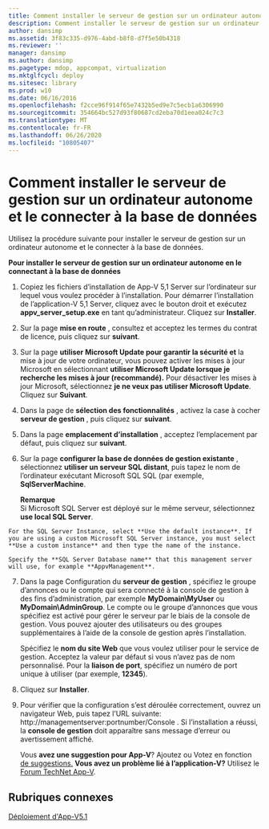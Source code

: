 ```yaml
---
title: Comment installer le serveur de gestion sur un ordinateur autonome et le connecter à la base de données
description: Comment installer le serveur de gestion sur un ordinateur autonome et le connecter à la base de données
author: dansimp
ms.assetid: 3f83c335-d976-4abd-b8f8-d7f5e50b4318
ms.reviewer: ''
manager: dansimp
ms.author: dansimp
ms.pagetype: mdop, appcompat, virtualization
ms.mktglfcycl: deploy
ms.sitesec: library
ms.prod: w10
ms.date: 06/16/2016
ms.openlocfilehash: f2cce96f914f65e7432b5ed9e7c5ecb1a6306990
ms.sourcegitcommit: 354664bc527d93f80687cd2eba70d1eea024c7c3
ms.translationtype: MT
ms.contentlocale: fr-FR
ms.lasthandoff: 06/26/2020
ms.locfileid: "10805407"
---
```

# Comment installer le serveur de gestion sur un ordinateur autonome et le connecter à la base de données


Utilisez la procédure suivante pour installer le serveur de gestion sur un ordinateur autonome et le connecter à la base de données.

**Pour installer le serveur de gestion sur un ordinateur autonome en le connectant à la base de données**

1.  Copiez les fichiers d’installation de App-V 5,1 Server sur l’ordinateur sur lequel vous voulez procéder à l’installation. Pour démarrer l’installation de l’application-V 5,1 Server, cliquez avec le bouton droit et exécutez **appv\_server\_setup.exe** en tant qu’administrateur. Cliquez sur **Installer**.

2.  Sur la page **mise en route** , consultez et acceptez les termes du contrat de licence, puis cliquez sur **suivant**.

3.  Sur la page **utiliser Microsoft Update pour garantir la sécurité et** la mise à jour de votre ordinateur, vous pouvez activer les mises à jour Microsoft en sélectionnant **utiliser Microsoft Update lorsque je recherche les mises à jour (recommandé).** Pour désactiver les mises à jour Microsoft, sélectionnez **je ne veux pas utiliser Microsoft Update**. Cliquez sur **Suivant**.

4.  Dans la page de **sélection des fonctionnalités** , activez la case à cocher **serveur de gestion** , puis cliquez sur **suivant**.

5.  Dans la page **emplacement d’installation** , acceptez l’emplacement par défaut, puis cliquez sur **suivant**.

6.  Sur la page **configurer la base de données de gestion existante** , sélectionnez **utiliser un serveur SQL distant**, puis tapez le nom de l’ordinateur exécutant Microsoft SQL SQL (par exemple, **SqlServerMachine**.

    **Remarque**  
    Si Microsoft SQL Server est déployé sur le même serveur, sélectionnez **use local SQL Server**.



~~~
For the SQL Server Instance, select **Use the default instance**. If you are using a custom Microsoft SQL Server instance, you must select **Use a custom instance** and then type the name of the instance.

Specify the **SQL Server Database name** that this management server will use, for example **AppvManagement**.
~~~

7. Dans la page Configuration du **serveur de gestion** , spécifiez le groupe d’annonces ou le compte qui sera connecté à la console de gestion à des fins d’administration, par exemple **MyDomain\\MyUser** ou **MyDomain\\AdminGroup**. Le compte ou le groupe d’annonces que vous spécifiez est activé pour gérer le serveur par le biais de la console de gestion. Vous pouvez ajouter des utilisateurs ou des groupes supplémentaires à l’aide de la console de gestion après l’installation.

   Spécifiez le **nom du site Web** que vous voulez utiliser pour le service de gestion. Acceptez la valeur par défaut si vous n’avez pas de nom personnalisé. Pour la **liaison de port**, spécifiez un numéro de port unique à utiliser (par exemple, **12345**).

8. Cliquez sur **Installer**.

9. Pour vérifier que la configuration s’est déroulée correctement, ouvrez un navigateur Web, puis tapez l’URL suivante: http://managementserver:portnumber/Console . Si l’installation a réussi, la **console de gestion** doit apparaître sans message d’erreur ou avertissement affiché.

   Vous **avez une suggestion pour App-V**? Ajoutez ou Votez en fonction [de suggestions.](http://appv.uservoice.com/forums/280448-microsoft-application-virtualization) **Vous avez un problème lié à l’application-V?** Utilisez le [Forum TechNet App-V](https://social.technet.microsoft.com/Forums/home?forum=mdopappv).

## Rubriques connexes


[Déploiement d'App-V5.1](deploying-app-v-51.md)









